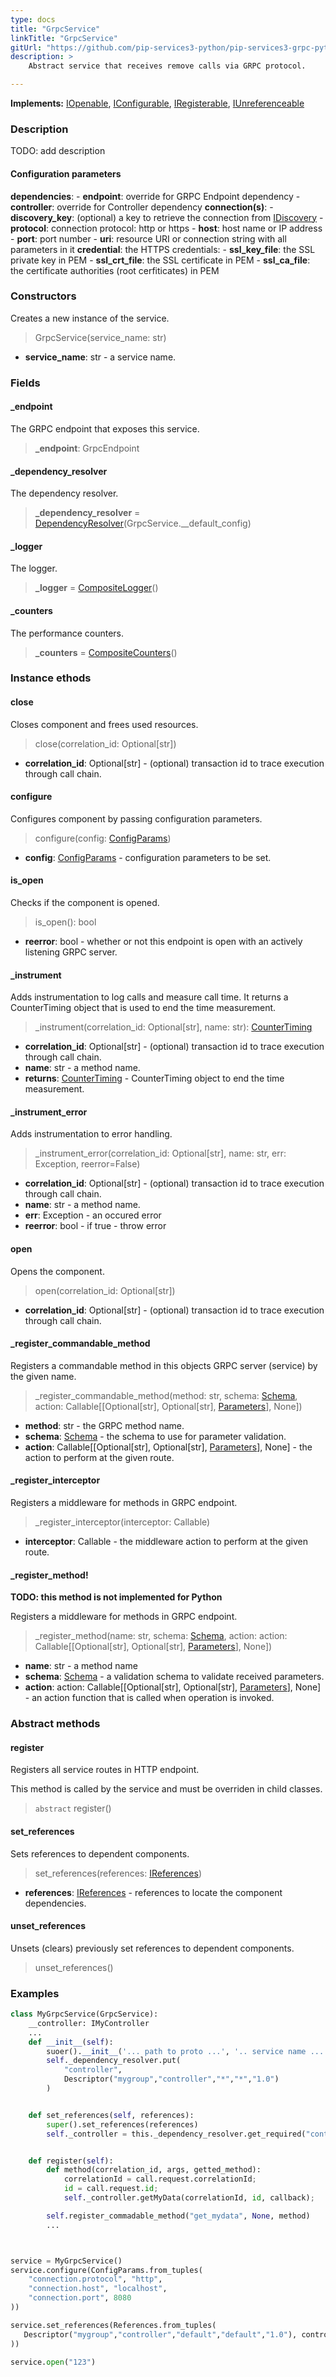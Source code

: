 ```yaml
---
type: docs
title: "GrpcService"
linkTitle: "GrpcService"
gitUrl: "https://github.com/pip-services3-python/pip-services3-grpc-python"
description: > 
    Abstract service that receives remove calls via GRPC protocol.

---
```


**Implements:** [IOpenable](../../../commons/run/iopenable), [IConfigurable](../../../commons/config/iconfigurable), [IRegisterable](../iregisterable), [IUnreferenceable](../../../commons/refer/iunreferenceable)


### Description
TODO: add description

#### Configuration parameters
**dependencies**:
    - **endpoint**: override for GRPC Endpoint dependency
    - **controller**: override for Controller dependency
**connection(s)**:
    - **discovery_key**: (optional) a key to retrieve the connection from [IDiscovery](../../../components/connect/idiscovery)
    - **protocol**: connection protocol: http or https
    - **host**: host name or IP address
    - **port**: port number
    - **uri**: resource URI or connection string with all parameters in it
**credential**: the HTTPS credentials:
    - **ssl_key_file**: the SSL private key in PEM
    - **ssl_crt_file**: the SSL certificate in PEM
    - **ssl_ca_file**: the certificate authorities (root cerfiticates) in PEM



### Constructors

Creates a new instance of the service.

> GrpcService(service_name: str)

- **service_name**: str - a service name.


### Fields

<span class="hide-title-link">

#### _endpoint
The GRPC endpoint that exposes this service.
> **_endpoint**: GrpcEndpoint

#### _dependency_resolver
The dependency resolver.
> **_dependency_resolver** = [DependencyResolver](../../../commons/refer/dependency_resolver)(GrpcService.__default_config)

#### _logger
The logger.
> **_logger** = [CompositeLogger](../../../components/log/composite_logger)()

#### _counters
The performance counters.
> **_counters** = [CompositeCounters](../../../components/count/composite_counters)()

</span>


### Instance ethods


#### close
Closes component and frees used resources.

> close(correlation_id: Optional[str])

- **correlation_id**: Optional[str] - (optional) transaction id to trace execution through call chain.


#### configure
Configures component by passing configuration parameters.

> configure(config: [ConfigParams](../../../commons/config/config_params))

- **config**: [ConfigParams](../../../commons/config/config_params) - configuration parameters to be set.


#### is_open
Checks if the component is opened.

> is_open(): bool

- **reerror**: bool - whether or not this endpoint is open with an actively listening GRPC server.


#### _instrument
Adds instrumentation to log calls and measure call time. 
It returns a CounterTiming object that is used to end the time measurement.

> _instrument(correlation_id: Optional[str], name: str): [CounterTiming](../../../components/cout/counter_timing)

- **correlation_id**: Optional[str] - (optional) transaction id to trace execution through call chain.
- **name**: str - a method name.
- **returns**: [CounterTiming](../../../components/cout/counter_timing) - CounterTiming object to end the time measurement.


#### _instrument_error
Adds instrumentation to error handling.

> _instrument_error(correlation_id: Optional[str], name: str, err: Exception, reerror=False)

- **correlation_id**: Optional[str] - (optional) transaction id to trace execution through call chain.
- **name**: str - a method name.
- **err**: Exception - an occured error
- **reerror**: bool - if true - throw error


#### open
Opens the component.

> open(correlation_id: Optional[str])

- **correlation_id**: Optional[str] - (optional) transaction id to trace execution through call chain.


#### _register_commandable_method
Registers a commandable method in this objects GRPC server (service) by the given name.

> _register_commandable_method(method: str, schema: [Schema](../../../commons/validate/schema), action: Callable[[Optional[str], Optional[str], [Parameters](../../../commons/run/parameters)], None])

- **method**: str - the GRPC method name.
- **schema**: [Schema](../../../commons/validate/schema) - the schema to use for parameter validation.
- **action**: Callable[[Optional[str], Optional[str], [Parameters](../../../commons/run/parameters)], None] - the action to perform at the given route.


#### _register_interceptor
Registers a middleware for methods in GRPC endpoint.

> _register_interceptor(interceptor: Callable)

- **interceptor**: Callable - the middleware action to perform at the given route.


#### _register_method!
**TODO: this method is not implemented for Python**

Registers a middleware for methods in GRPC endpoint.

> _register_method(name: str, schema: [Schema](../../../commons/validate/schema), action: action: Callable[[Optional[str], Optional[str], [Parameters](../../../commons/run/parameters)], None])

- **name**: str - a method name
- **schema**: [Schema](../../../commons/validate/schema) - a validation schema to validate received parameters.
- **action**: action: Callable[[Optional[str], Optional[str], [Parameters](../../../commons/run/parameters)], None] - an action function that is called when operation is invoked.


### Abstract methods

#### register
Registers all service routes in HTTP endpoint.

This method is called by the service and must be overriden in child classes.

> `abstract` register()


#### set_references
Sets references to dependent components.

> set_references(references: [IReferences](../../../commons/refer/ireferences))

- **references**: [IReferences](../../../commons/refer/ireferences) - references to locate the component dependencies.


#### unset_references
Unsets (clears) previously set references to dependent components.

> unset_references()



### Examples

```python
class MyGrpcService(GrpcService):
    __controller: IMyController
    ...
    def __init__(self):
        suoer().__init__('... path to proto ...', '.. service name ...')
        self._dependency_resolver.put(
            "controller",
            Descriptor("mygroup","controller","*","*","1.0")
        )


    def set_references(self, references):
        super().set_references(references)
        self._controller = this._dependency_resolver.get_required("controller")


    def register(self):
        def method(correlation_id, args, getted_method):
            correlationId = call.request.correlationId;
            id = call.request.id;
            self._controller.getMyData(correlationId, id, callback);

        self.register_commadable_method("get_mydata", None, method)
        ...



service = MyGrpcService()
service.configure(ConfigParams.from_tuples(
    "connection.protocol", "http",
    "connection.host", "localhost",
    "connection.port", 8080
))

service.set_references(References.from_tuples(
   Descriptor("mygroup","controller","default","default","1.0"), controller
))

service.open("123")
```



